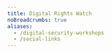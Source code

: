 ```yaml
---
title: Digital Rights Watch
noBreadcrumbs: true
aliases:
  - /digital-security-workshops
  - /social-links
---
```

